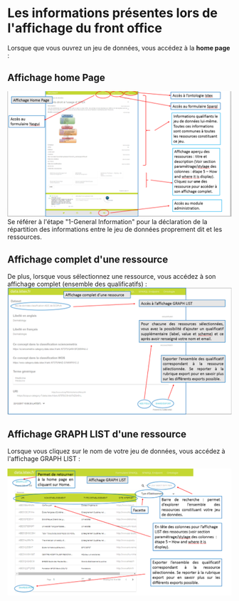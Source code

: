 # Les informations présentes lors de l'affichage du front office

Lorsque que vous ouvrez un jeu de données, vous accédez à la **home page** :

## **Affichage home Page**

![](/assets/frontofficeaffichagehomepage.png)Se référer à l'étape "1-General Information" pour la déclaration de la répartition des informations entre le jeu de données proprement dit et les ressources.

## **Affichage complet d'une ressource**

De plus, lorsque vous sélectionnez une ressource, vous accédez à son affichage complet \(ensemble des qualificatifs\) :![](/assets/frontofficeaffichagecomplet.png)

## **Affichage GRAPH LIST d'une ressource**

Lorsque vous cliquez sur le nom de votre jeu de données, vous accédez à l'affichage GRAPH LIST :

![](/assets/frontaofficeaffichagegraphlist.png)

